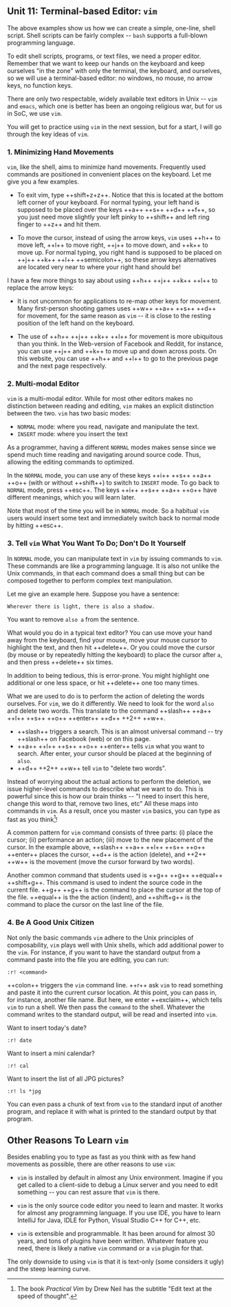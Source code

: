 ## Unit 11: Terminal-based Editor: `vim`

The above examples show us how we can create a simple, one-line, shell script.  Shell scripts can be fairly complex -- `bash` supports a
full-blown programming language.  

To edit shell scripts, programs, or text files, we need a proper editor.  Remember that we want to keep our hands on the keyboard and keep ourselves "in the zone" with only the terminal, the keyboard, and ourselves, so we will use a terminal-based editor: no windows, no mouse, no arrow keys, no function keys.  

There are only two respectable, widely available text editors in Unix -- `vim` and `emacs`, which one is better has been an ongoing religious war, but for us in SoC, we use `vim`.

You will get to practice using `vim` in the next session, but for a start, I will go through the key ideas of `vim`.

### 1. Minimizing Hand Movements

`vim`, like the shell, aims to minimize hand movements.  Frequently used commands are positioned in convenient places on the keyboard.  Let me give you a few examples.

- To exit vim, type ++shift+z+z++.  Notice that this is located at the bottom left corner of your keyboard.  For normal typing, your left hand is supposed to be placed over the keys ++a++ ++s++ ++d++ ++f++, so you just need move slightly your left pinky to ++shift++ and left ring finger to ++z++ and hit them.

- To move the cursor, instead of using the arrow keys, `vim` uses ++h++ to move left, ++l++ to move right, ++j++ to move down, and ++k++ to move up.  For normal typing, you right hand is supposed to be placed on ++j++ ++k++ ++l++ ++semicolon++, so these arrow keys alternatives are located very near to where your right hand should be!

I have a few more things to say about using ++h++ ++j++ ++k++ ++l++ to replace the arrow keys:

- It is not uncommon for applications to re-map other keys for movement.  Many first-person shooting games uses ++w++ ++a++ ++s++ ++d++ for movement, for the same reason as `vim` -- it is close to the resting position of the left hand on the keyboard.

- The use of ++h++ ++j++ ++k++ ++l++ for movement is more ubiquitous than you think.  In the Web-version of Facebook and Reddit, for instance, you can use ++j++ and ++k++ to move up and down across posts.  On this website, you can use ++h++ and ++l++ to go to the previous page and the next page respectively.

### 2. Multi-modal Editor

`vim` is a multi-modal editor.  While for most other editors makes no distinction between reading and editing, `vim` makes an explicit distinction between the two.  `vim` has two basic modes:

- `NORMAL` mode: where you read, navigate and manipulate the text.
- `INSERT` mode: where you insert the text

As a programmer, having a different `NORMAL` modes makes sense since we spend much time reading and navigating around source code.  Thus, allowing the editing commands to optimized.

In the `NORMAL` mode, you can use any of these keys ++i++ ++s++ ++a++ ++o++ (with or without ++shift++) to switch to `INSERT` mode.  To go back to `NORMAL` mode, press ++esc++.  The keys ++i++ ++s++ ++a++ ++o++ have different meanings, which you will learn later.  

Note that most of the time you will be in `NORMAL` mode.  So a habitual `vim` users would insert some text and immediately switch back to normal mode by hitting ++esc++.

### 3. Tell `vim` What You Want To Do; Don't Do It Yourself

In `NORMAL` mode, you can manipulate text in `vim` by issuing commands to `vim`.  These commands are like a programming language.  It is also not unlike the Unix commands, in that each command does a small thing but can be composed together to perform complex text manipulation.

Let me give an example here.  Suppose you have a sentence:

```
Wherever there is light, there is also a shadow.
```

You want to remove `also a` from the sentence.  

What would you do in a typical text editor?  You can use move your hand away from the keyboard, find your mouse, move your mouse cursor to highlight the text, and then hit ++delete++.  Or you could move the cursor (by mouse or by repeatedly hitting the keyboard) to place the cursor after `a`, and then press ++delete++ six times.

In addition to being tedious, this is error-prone.  You might highlight one additional or one less space, or hit ++delete++ one too many times.

What we are used to do is to perform the action of deleting the words ourselves.  For `vim`, we do it differently.  We need to look for the word `also` and delete two words.  This translate to the command ++slash++ ++a++ ++l++ ++s++ ++o++ ++enter++ ++d++ ++2++ ++w++.   

- ++slash++ triggers a search.  This is an almost universal command -- try ++slash++ on Facebook (web) or on this page.
- ++a++ ++l++ ++s++ ++o++ ++enter++ tells `vim` what you want to search.
After enter, your cursor should be placed at the beginning of `also`.
- ++d++ ++2++ ++w++ tell `vim` to "delete two words".

Instead of worrying about the actual actions to perform the deletion, we issue higher-level commands to describe what we want to do.  This is powerful since this is how our brain thinks -- "I need to insert this here, change this word to that, remove two lines, etc"  All these maps into commands in `vim`.  As a result, once you master `vim` basics, you can type as fast as you think[^3]!  

A common pattern for `vim` command consists of three parts: (i) place the cursor; (ii) performance an action; (iii) move to the new placement of the cursor.  In the example above,
++slash++ ++a++ ++l++ ++s++ ++o++ ++enter++ places the cursor, ++d++ is the action (delete), and ++2++ ++w++ is the movement (move the cursor forward by two words).

Another common command that students used is ++g++ ++g++ ++equal++ ++shift+g++.  This command is used to indent the source code in the current file.  ++g++ ++g++ is the command to place the cursor at the top of the file.  ++equal++ is the the action (indent), and ++shift+g++ is the command to place the cursor on the last line of the file.  

### 4. Be A Good Unix Citizen

Not only the basic commands `vim` adhere to the Unix principles of composability, `vim` plays well with Unix shells, which add additional power to the `vim`.  For instance, if you want to have the standard output from a command paste into the file you are editing, you can run:

```
:r! <command>
```
++colon++ triggers the `vim` command line.  ++r++ ask `vim` to read something and paste it into the current cursor location.  At this point, you can pass in, for instance, another file name.  But here, we enter
++exclaim++, which tells `vim` to run a shell.  We then pass the `command` to the shell.  Whatever the command writes to the standard output, will be read and inserted into `vim`.

Want to insert today's date?
```
:r! date
```

Want to insert a mini calendar?
```
:r! cal
```

Want to insert the list of all JPG pictures?
```
:r! ls *jpg
```

You can even pass a chunk of text from `vim` to the standard input of another program, and replace it with what is printed to the standard output
by that program.

## Other Reasons To Learn `vim`

Besides enabling you to type as fast as you think with as few hand movements as possible, there are other reasons to use `vim`:

- `vim` is installed by default in almost any Unix environment.  Imagine if you get called to a client-side to debug a Linux server and you need to edit something -- you can rest assure that `vim` is there.

- `vim` is the only source code editor you need to learn and master.  It works for almost any programming language.  If you use IDE, you have to learn IntelliJ for Java, IDLE for Python, Visual Studio C++ for C++, etc.

- `vim` is extensible and programmable.  It has been around for almost 30 years, and tons of plugins have been written.  Whatever feature you need, there is likely a native `vim` command or a `vim` plugin for that.

The only downside to using `vim` is that it is text-only (some considers it ugly) and the steep learning curve.  

[^3]: The book _Practical Vim_ by Drew Neil has the subtitle "Edit text at the speed of thought".
